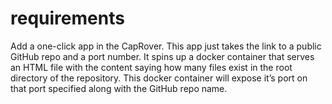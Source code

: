 # requirements
Add a one-click app in the CapRover. This app just takes the link to a public GitHub repo and a port number. It spins up a docker container that serves an HTML file with the content saying how many files exist in the root directory of the repository. This docker container will expose it’s port on that port specified along with the GitHub repo name.